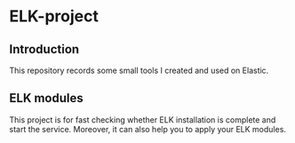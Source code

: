 ELK-project
===========


Introduction
------------
This repository records some small tools I created and used on Elastic.

ELK modules
-----------
This project is for fast checking whether ELK installation is complete and start the service. Moreover, it can also help you to apply your ELK modules.
